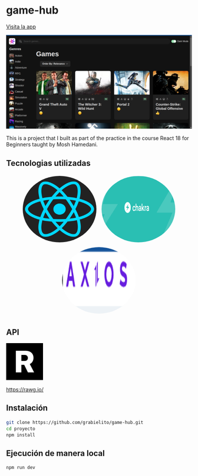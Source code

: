 # game-hub

[Visita la app](https://game-hub-green-iota.vercel.app/)

![Preview main screen](game_hub_main_screen.png)

This is a project that I built as part of the practice in the course React 18 for Beginners taught by Mosh Hamedani.

## Tecnologias utilizadas

<p align="center">
  <img src="mdResources/free-react-1-282599.webp" alt="Imagen 1" width="200" height="180" style="border-radius: 50%; display: inline-block; margin: 5px;" />
  <img src="mdResources/images.png" alt="Imagen 2" width="200" height="180" style="border-radius: 50%; display: inline-block; margin: 5px;" />
  <img src="mdResources/Axios_SS.png" alt="Imagen 3" width="200" height="180"  style="border-radius: 50%; display: inline-block; margin: 5px;"/>
</p>

## API

<img src="mdResources/-JTt60iX_400x400.jpg" alt="Rawg.io" width="100" height="100"/>

https://rawg.io/

## Instalación

```bash
git clone https://github.com/grabielito/game-hub.git
cd proyecto
npm install
```

## Ejecución de manera local

```
npm run dev
```
